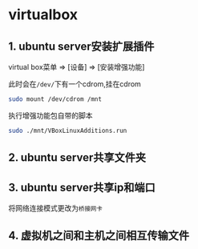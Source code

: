 # virtualbox

## 1. ubuntu server安装扩展插件

virtual box菜单 &rArr; [设备] &rArr; [安装增强功能]

此时会在`/dev/`下有一个cdrom,挂在cdrom

```bash
sudo mount /dev/cdrom /mnt
```

执行增强功能包自带的脚本

```bash
sudo ./mnt/VBoxLinuxAdditions.run
```

## 2. ubuntu server共享文件夹

## 3. ubuntu server共享ip和端口

将网络连接模式更改为`桥接网卡`

## 4. 虚拟机之间和主机之间相互传输文件